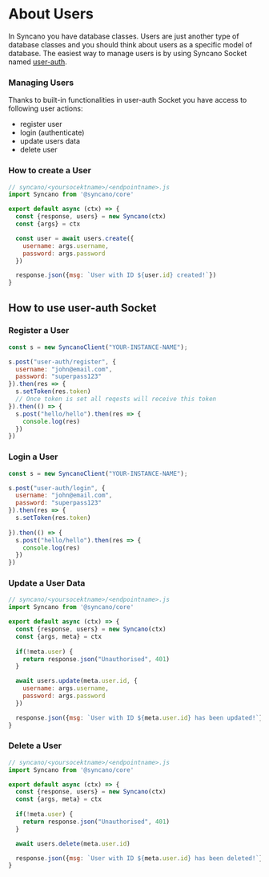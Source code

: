 # About Users
In Syncano you have database classes. Users are just another type of database classes and you should think about users as a specific model of database. The easiest way to manage users is by using Syncano Socket named [user-auth](https://www.npmjs.com/package/@syncano/socket-user-auth).   

### Managing Users
Thanks to built-in functionalities in user-auth Socket you have access to following user actions:

- register user
- login (authenticate)
- update users data
- delete user

### How to create a User

```js
// syncano/<yoursocektname>/<endpointname>.js
import Syncano from '@syncano/core'

export default async (ctx) => {
  const {response, users} = new Syncano(ctx)
  const {args} = ctx 

  const user = await users.create({
    username: args.username,
    password: args.password
  })

  response.json({msg: `User with ID ${user.id} created!`})
}
```

## How to use user-auth Socket

### Register a User

```js
const s = new SyncanoClient("YOUR-INSTANCE-NAME");

s.post("user-auth/register", {
  username: "john@email.com",
  password: "superpass123"
}).then(res => {
  s.setToken(res.token)
  // Once token is set all reqests will receive this token 
}).then(() => {
  s.post("hello/hello").then(res => {
    console.log(res)
  })
})
```


### Login a User

```js
const s = new SyncanoClient("YOUR-INSTANCE-NAME");

s.post("user-auth/login", {
  username: "john@email.com",
  password: "superpass123"
}).then(res => {
  s.setToken(res.token)
  
}).then(() => {
  s.post("hello/hello").then(res => {
    console.log(res)
  })
})
```

### Update a User Data
```js
// syncano/<yoursocektname>/<endpointname>.js
import Syncano from '@syncano/core'

export default async (ctx) => {
  const {response, users} = new Syncano(ctx)
  const {args, meta} = ctx 
  
  if(!meta.user) {
    return response.json("Unauthorised", 401)
  }

  await users.update(meta.user.id, {
    username: args.username,
    password: args.password
  })

  response.json({msg: `User with ID ${meta.user.id} has been updated!`})
}
```

### Delete a User
```js
// syncano/<yoursocektname>/<endpointname>.js
import Syncano from '@syncano/core'

export default async (ctx) => {
  const {response, users} = new Syncano(ctx)
  const {args, meta} = ctx 
  
  if(!meta.user) {
    return response.json("Unauthorised", 401)
  }

  await users.delete(meta.user.id)

  response.json({msg: `User with ID ${meta.user.id} has been deleted!`})
}
```
